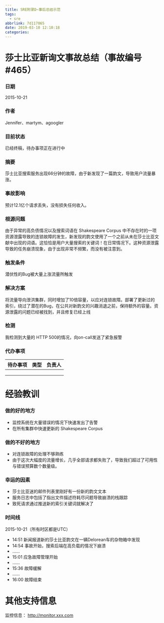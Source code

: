 ```yaml
---
title: SRE附录D~事后总结示范
tags:
  - sre
abbrlink: 7d117065
date: 2019-03-10 12:10:18
categories:
---
```

# 莎士比亚新询文事故总结（事故编号 #465）
### 日期
2015-10-21

### 作者
Jennifer、martym、agoogler

### 目前状态
已经终稿，待办事项正在进行中

### 摘要
莎士比亚搜索服务出现66分钟的故障，由于新发现了一篇韵文，导致用户流量暴涨。

### 事故影响
预计12.1亿个请求丢失，没有损失任何收入。

### 根源问题
由于异常的高负债情况以及搜索词语在 Shakespeare Corpus 中不存在时的一项资源泄露导致的连锁故障的发生，新发现的韵文使用了一个之前从未在莎士比亚文献中出现的词语。这恰恰是用户大量搜索的关键词！在日常情况下。这种资源泄露导致的任务崩溃现象，由于出现非常不频繁，而没有被注意到。

### 触发条件
潜伏性的Bug被大量上涨流量所触发

### 解决方案
将流量导向泄洪集群，同时增加了10倍容量，以应对连锁故障。部署了更新过的索引，绕过了潜在的Bug，在公共对新韵文的兴趣消退之前，保持额外的容量。资源泄露的问题已经被找到，并且修复已经上线

### 检测
我检测到大量的 HTTP 500的情况，向on-call发送了紧急报警

### 代办事项

待办事项 | 类型 | 负责人
---|---|---
  |  |
  |  |
  |  |


# 经验教训
### 做的好的地方
+ 监控系统在大量错误的情况下快速发出了告警
+ 在所有集群中快速更新的 Shakespeare Corpus

### 做的不好的地方
+ 对连锁故障的处理不够熟练
+ 由于这次大幅度的流量增长，几乎全部请求都失败了，导致我们超过了可用性与错误预算数个数量级。

### 幸运的因素
+ 莎士比亚迷的邮件列表里刚好有一份新的韵文文本
+ 服务日志中包括了指出文件描述符耗尽问题导致崩溃的栈跟踪
+ 致死请求通过推送新的索引关键词就解决了

### 时间线
2015-10-21（所有时区都是UTC）
+ 14:51 新闻报道新的莎士比亚韵文在一辆Delorean车的杂物箱中发现
+ 14:54 事故开始，搜索后端在高负载的情况下崩溃
+ ……
+ 15:01 应急故障管理开始
+ ……
+ 15:36 故障缓解
+ ……
+ 16:00 故障结束

# 其他支持信息
监控信息： http://monitor.xxx.com

